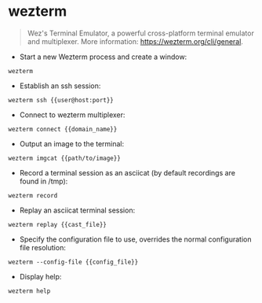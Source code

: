 # wezterm

> Wez's Terminal Emulator, a powerful cross-platform terminal emulator and multiplexer.
> More information: <https://wezterm.org/cli/general>.

- Start a new Wezterm process and create a window:

`wezterm`

- Establish an ssh session:

`wezterm ssh {{user@host:port}}`

- Connect to wezterm multiplexer:

`wezterm connect {{domain_name}}`

- Output an image to the terminal:

`wezterm imgcat {{path/to/image}}`

- Record a terminal session as an asciicat (by default recordings are found in /tmp):

`wezterm record`

- Replay an asciicat terminal session:

`wezterm replay {{cast_file}}`

- Specify the configuration file to use, overrides the normal configuration file resolution:

`wezterm --config-file {{config_file}}`

- Display help:

`wezterm help`
